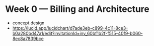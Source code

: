 # Week 0 — Billing and Architecture

- concept design
- https://lucid.app/lucidchart/d7ade3eb-c899-4c11-8ce3-b0a280bd47a1/edit?invitationId=inv_60bf1b2f-f515-40f9-b060-8ec8a7839bce
